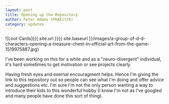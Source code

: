 ```yaml
---
layout: post
title: Opening up the Repository
author: Peter Adams (PRAEst76)
category: updates
---
```

![Loot Cards]({{ site.url }}{{ site.baseurl }}/images/a-group-of-d-d-characters-opening-a-treasure-chest-in-official-art-from-the-game-1519975887.jpg)

I've been working on this for a while and as a "neuro-divergent" individual, it's hard sometimes to get motivation or see projects clearly.

<!--more-->

Having fresh eyes and exernal encouragment helps. Hence I'm giving the link to this repository out so people can see what I'm doing and offer advice and suggestions etc. I'm sure I'm not the only person wanting a way to introduce their kids to this wonderful hobby (I know I'm not as I've googled and many people have done this sort of thing).
